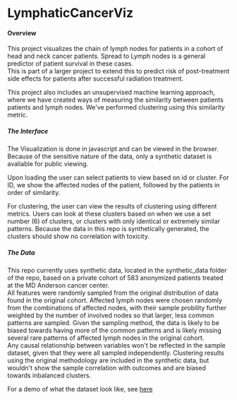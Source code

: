 # LymphaticCancerViz

#### Overview
This project visualizes the chain of lymph nodes for patients in a cohort of head and neck cancer patients.
Spread to Lymph nodes is a general predictor of patient survival in these cases.  
This is part of a larger project to extend this to predict risk of post-treatment side effects for patients after successful radiation treatment.

This project also includes an unsupervised machine learning approach, where we have created ways of measuring the similarity between patients patients and lymph nodes.
We've performed clustering using this similarity metric.

##### The Interface
The Visualization is done in javascript and can be viewed in the browser.  Because of the sensitive nature of the data, only a synthetic dataset is avaliable for public viewing.

Upon loading the user can select patients to view based on id or cluster. 
For ID, we show the affected nodes of the patient, followed by the patients in order of similarity.

For clustering, the user can view the results of clustering using different metrics.  Users can look at these clusters based on when we use a set number (6) of clusters, or clusters with only identical or extremely similar patterns.
Because the data in this repo is synthetically generated, the clusters should show no correlation with toxicity.

##### The Data
This repo currently uses synthetic data, located in the synthetic_data folder of the repo, based on a private cohort of 583 anonymized patients treated at the MD Anderson cancer center.  
All features were randomly sampled from the original distribution of data found in the original cohort.  Affected lymph nodes were chosen randomly from the combinations of affected nodes, with their sample probility further weighted by the number of involved nodes so that larger, less common patterns are sampled.
Given the sampling method, the data is likely to be biased towards having more of the common patterns and is likely missing several rare patterns of affected lymph nodes in the original cohort.  
Any causal relationship between variables won't be reflected in the sample dataset, given that they were all sampled independently. Clustering results using the original methodology are included in the synthetic data, but wouldn't show the sample correlation with outcomes and are biased towards inbalanced clusters.

For a demo of what the dataset look like, see [here](https://github.com/uic-evl/LymphaticCancerViz/blob/master/synthetic_data/CohortAnalysis.ipynb)
